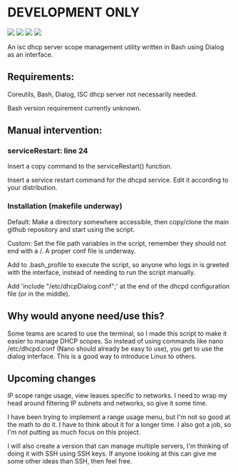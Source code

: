 # DEVELOPMENT ONLY
<a href="./LICENSE"><img src="https://img.shields.io/github/license/Greenlandicsmiley/dhcpDialog?color=Green&style=flat-square"></a>
<a href="https://github.com/Greenlandicsmiley/dhcpDialog/releases"><img src="https://img.shields.io/github/v/tag/Greenlandicsmiley/dhcpDialog?color=Green&label=version&style=flat-square"></a>
<img src="https://img.shields.io/github/languages/top/Greenlandicsmiley/dhcpDialog?color=Green&style=flat-square">
<img src="https://img.shields.io/github/last-commit/Greenlandicsmiley/dhcpDialog/main?color=Green&style=flat-square"> 

An isc dhcp server scope management utility written in Bash using Dialog as an interface.

## Requirements:

Coreutils, Bash, Dialog, ISC dhcp server not necessarily needed.

Bash version requirement currently unknown.

## Manual intervention:

### serviceRestart: line 24

Insert a copy command to the serviceRestart() function.

Insert a service restart command for the dhcpd service. Edit it according to your distribution.

### Installation (makefile underway)

Default: Make a directory somewhere accessible, then copy/clone the main github repository and start using the script.

Custom: Set the file path variables in the script, remember they should not end with a /. A proper conf file is underway.

Add to .bash_profile to execute the script, so anyone who logs in is greeted with the interface, instead of needing to run the script manually.

Add 'include "/etc/dhcpDialog.conf";' at the end of the dhcpd configuration file (or in the middle).


## Why would anyone need/use this?

Some teams are scared to use the terminal, so I made this script to make it easier to manage DHCP scopes. So instead of using commands like nano /etc/dhcpd.conf (Nano should already be easy to use), you get to use the dialog interface. This is a good way to introduce Linux to others.


## Upcoming changes

IP scope range usage, view leases specific to networks. I need to wrap my head around filtering IP subnets and networks, so give it some time.

I have been trying to implement a range usage menu, but I'm not so good at the math to do it. I have to think about it for a longer time. I also got a job, so I'm not putting as much focus on this project.

I will also create a version that can manage multiple servers, I'm thinking of doing it with SSH using SSH keys. If anyone looking at this can give me some other ideas than SSH, then feel free.
